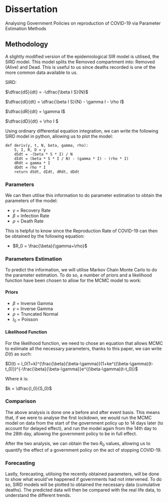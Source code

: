 # Dissertation
Analysing Government Policies on reproduction of COVID-19 via Parameter Estimation Methods

## Methodology
A slightly modified version of the epidemiological SIR model is utilised, the SIRD model. This model splits the Removed compartment into: Removed (Alive) and Dead. This is useful to us since deaths recorded is one of the more common data available to us. 

SIRD:


$\dfrac{dS}{dt} = -\dfrac{\beta I S}{N}$


$\dfrac{dI}{dt} = \dfrac{\beta I S}{N} - \gamma I - \rho I$


$\dfrac{dR}{dt} = \gamma I$ 


$\dfrac{dD}{dt} = \rho I $


Using ordinary differential equation integration, we can write the following SIRD model in python, allowing us to plot the model:
```
def deriv(y, t, N, beta, gamma, rho):
    S, I, R, D = y
    dSdt = -(beta * S * I) / N
    dIdt = (beta * S * I / N) - (gamma * I) - (rho * I)
    dRdt = gamma * I
    dDdt = rho * I
    return dSdt, dIdt, dRdt, dDdt
```
### Parameters
We can then utilise this information to do parameter estimation to obtain the parameters of the model:

- $\gamma$ = Recovery Rate
- $\beta$ = Infection Rate
- $\rho$ = Death Rate

This is helpful to know since the Reproduction Rate of COVID-19 can then be obtained by the following equation:

- $R_0 = \frac{\beta}{\gamma+\rho}$

### Parameters Estimation
To predict the information, we will utilise Markov Chain Monte Carlo to do the parameter estimation. To do so, a number of priors and a likelihood function have been chosen to allow for the MCMC model to work:

#### Priors

- $\beta$ = Inverse Gamma
- $\gamma$ = Inverse Gamma
- $\rho$ = Truncated Normal
- $I_0$ = Poisson

#### Likelihood Function

For the likelihood function, we need to chose an equation that allows MCMC to estimate all the necessary parameters, thanks to this paper, we can write $D(t)$ as such:

$D(t) = I_0(1+k)^{\frac{\beta}{\beta-\gamma}}(1+ke^{(\beta-\gamma)(t-t_0)})^{-\frac{\beta}{\beta-\gamma}}e^{(\beta-\gamma)(t-t_0)}$

Where $k$ is:

$k = \dfrac{I_0}{S_0}$

### Comparison
The above analysis is done one a before and after event basis. This means that, if we were to analyse the first lockdown, we would run the MCMC model on data from the start of the government policy up to 14 days later (to account for delayed effect), and run the model again from the 14th day to the 28th day, allowing the government policy to be in full effect. 

After the two analysis, we can obtain the two $R_0$ values, allowing us to quantify the effect of a government policy on the act of stopping COVID-19.

### Forecasting
Lastly, forecasting, utilising the recently obtained parameters, will be done to show what would've happened if governments had not intervened. To do so, SIRD models will be plotted to obtained the necessary data (cumulative deaths). The predicted data will then be compared with the real life data, to understand the different trends.
